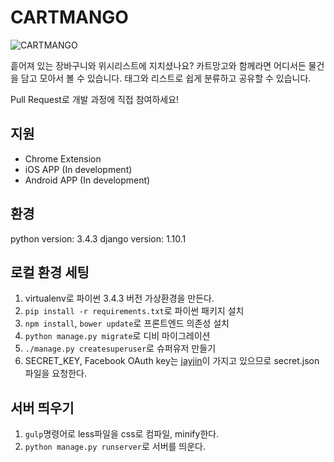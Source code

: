 # CARTMANGO
![CARTMANGO](https://giant.gfycat.com/ComfortableTidyBighornedsheep.gif)

흩어져 있는 장바구니와 위시리스트에 지치셨나요?
카트망고와 함께라면 어디서든 물건을 담고 모아서 볼 수 있습니다.
태그와 리스트로 쉽게 분류하고 공유할 수 있습니다.

Pull Request로 개발 과정에 직접 참여하세요!

## 지원
- Chrome Extension
- iOS APP (In development)
- Android APP (In development)

## 환경
python version: 3.4.3
django version: 1.10.1

## 로컬 환경 세팅
1. virtualenv로 파이썬 3.4.3 버전 가상환경을 만든다.
2. `pip install -r requirements.txt`로 파이썬 패키지 설치
3. `npm install`, `bower update`로 프론트엔드 의존성 설치
4. `python manage.py migrate`로 디비 마이그레이션
5. `./manage.py createsuperuser`로 슈퍼유저 만들기
6. SECRET_KEY, Facebook OAuth key는 [jayjin](jayjinjay@gmail.com)이 가지고 있으므로 secret.json파일을 요청한다.

## 서버 띄우기
1. `gulp`명령어로 less파일을 css로 컴파일, minify한다.
2. `python manage.py runserver`로 서버를 띄운다.
